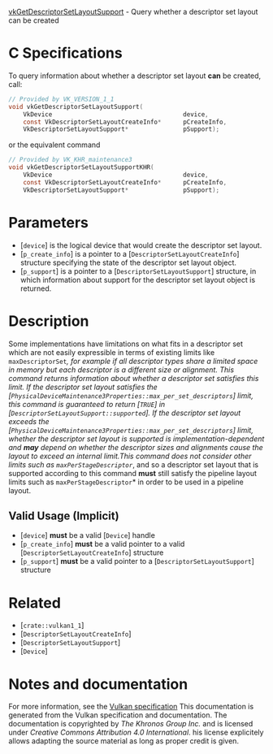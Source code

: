 [vkGetDescriptorSetLayoutSupport](https://www.khronos.org/registry/vulkan/specs/1.3-extensions/man/html/vkGetDescriptorSetLayoutSupport.html) - Query whether a descriptor set layout can be created

# C Specifications
To query information about whether a descriptor set layout  **can**  be created,
call:
```c
// Provided by VK_VERSION_1_1
void vkGetDescriptorSetLayoutSupport(
    VkDevice                                    device,
    const VkDescriptorSetLayoutCreateInfo*      pCreateInfo,
    VkDescriptorSetLayoutSupport*               pSupport);
```
or the equivalent command
```c
// Provided by VK_KHR_maintenance3
void vkGetDescriptorSetLayoutSupportKHR(
    VkDevice                                    device,
    const VkDescriptorSetLayoutCreateInfo*      pCreateInfo,
    VkDescriptorSetLayoutSupport*               pSupport);
```

# Parameters
- [`device`] is the logical device that would create the descriptor set layout.
- [`p_create_info`] is a pointer to a [`DescriptorSetLayoutCreateInfo`] structure specifying the state of the descriptor set layout object.
- [`p_support`] is a pointer to a [`DescriptorSetLayoutSupport`] structure, in which information about support for the descriptor set layout object is returned.

# Description
Some implementations have limitations on what fits in a descriptor set which
are not easily expressible in terms of existing limits like
`maxDescriptorSet`*, for example if all descriptor types share a limited
space in memory but each descriptor is a different size or alignment.
This command returns information about whether a descriptor set satisfies
this limit.
If the descriptor set layout satisfies the
[`PhysicalDeviceMaintenance3Properties::max_per_set_descriptors`]
limit, this command is guaranteed to return [`TRUE`] in
[`DescriptorSetLayoutSupport::supported`].
If the descriptor set layout exceeds the
[`PhysicalDeviceMaintenance3Properties::max_per_set_descriptors`]
limit, whether the descriptor set layout is supported is
implementation-dependent and  **may**  depend on whether the descriptor sizes and
alignments cause the layout to exceed an internal limit.This command does not consider other limits such as
`maxPerStageDescriptor`*, and so a descriptor set layout that is
supported according to this command  **must**  still satisfy the pipeline layout
limits such as `maxPerStageDescriptor`* in order to be used in a
pipeline layout.
## Valid Usage (Implicit)
-  [`device`] **must**  be a valid [`Device`] handle
-  [`p_create_info`] **must**  be a valid pointer to a valid [`DescriptorSetLayoutCreateInfo`] structure
-  [`p_support`] **must**  be a valid pointer to a [`DescriptorSetLayoutSupport`] structure

# Related
- [`crate::vulkan1_1`]
- [`DescriptorSetLayoutCreateInfo`]
- [`DescriptorSetLayoutSupport`]
- [`Device`]

# Notes and documentation
For more information, see the [Vulkan specification](https://www.khronos.org/registry/vulkan/specs/1.3-extensions/html/vkspec.html)
This documentation is generated from the Vulkan specification and documentation.
The documentation is copyrighted by *The Khronos Group Inc.* and is licensed under *Creative Commons Attribution 4.0 International*.
his license explicitely allows adapting the source material as long as proper credit is given.
        